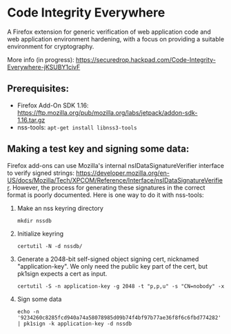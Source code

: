 # Code Integrity Everywhere

A Firefox extension for generic verification of web application code and web application environment hardening, with a focus on providing a suitable environment for cryptography.

More info (in progress): https://securedrop.hackpad.com/Code-Integrity-Everywhere-jKSUBY1civF

## Prerequisites:
* Firefox Add-On SDK 1.16: https://ftp.mozilla.org/pub/mozilla.org/labs/jetpack/addon-sdk-1.16.tar.gz
* nss-tools: `apt-get install libnss3-tools`

## Making a test key and signing some data:
Firefox add-ons can use Mozilla's internal nsIDataSignatureVerifier interface to verify signed strings: https://developer.mozilla.org/en-US/docs/Mozilla/Tech/XPCOM/Reference/Interface/nsIDataSignatureVerifier. However, the process for generating these signatures in the correct format is poorly documented. Here is one way to do it with nss-tools:

1. Make an nss keyring directory
    ```
    mkdir nssdb
    ```
2. Initialize keyring
    ```
    certutil -N -d nssdb/
    ```
3. Generate a 2048-bit self-signed object signing cert, nicknamed "application-key". We only need the public key part of the cert, but pk1sign expects a cert as input.
    ```
    certutil -S -n application-key -g 2048 -t "p,p,u" -s "CN=nobody" -x
    ```
4. Sign some data
    ```
    echo -n '9234260c8285fcd940a74a58078985d09b74f4bf97b77ae36f8f6c6fbd774282' | pk1sign -k application-key -d nssdb
    ```
